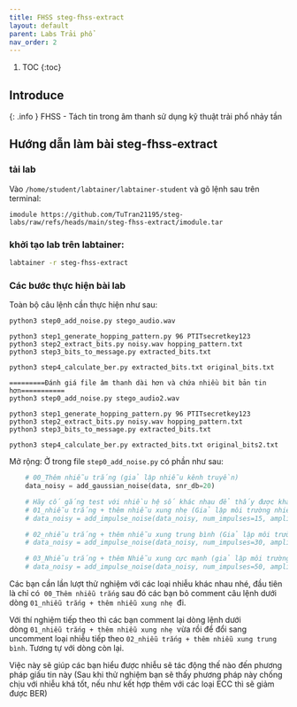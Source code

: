 ```yaml
---
title: FHSS steg-fhss-extract
layout: default
parent: Labs Trải phổ
nav_order: 2
---
```

1. TOC
{:toc}

## Introduce
{: .info }
FHSS - Tách tin trong âm thanh sử dụng kỹ thuật trải phổ nhảy tần

## Hướng dẫn làm bài steg-fhss-extract

### tải lab

Vào `/home/student/labtainer/labtainer-student` và gõ lệnh sau trên terminal:

```shell
imodule https://github.com/TuTran21195/steg-labs/raw/refs/heads/main/steg-fhss-extract/imodule.tar
```


### khởi tạo lab trên labtainer:
```bash
labtainer -r steg-fhss-extract
```

### Các bước thực hiện bài lab

Toàn bộ câu lệnh cần thực hiện như sau:

```shell
python3 step0_add_noise.py stego_audio.wav

python3 step1_generate_hopping_pattern.py 96 PTITsecretkey123
python3 step2_extract_bits.py noisy.wav hopping_pattern.txt
python3 step3_bits_to_message.py extracted_bits.txt

python3 step4_calculate_ber.py extracted_bits.txt original_bits.txt

=========Đánh giá file âm thanh dài hơn và chứa nhiều bit bản tin hơn===========
python3 step0_add_noise.py stego_audio2.wav

python3 step1_generate_hopping_pattern.py 96 PTITsecretkey123
python3 step2_extract_bits.py noisy.wav hopping_pattern.txt
python3 step3_bits_to_message.py extracted_bits.txt

python3 step4_calculate_ber.py extracted_bits.txt original_bits2.txt

```

Mở rộng: Ở trong file `step0_add_noise.py` có phần như sau:

```python
	# 00_Thêm nhiễu trắng (giả lập nhiễu kênh truyền)
    data_noisy = add_gaussian_noise(data, snr_db=20)

	# Hãy cố gắng test với nhiều hệ số khác nhau để thấy được khả năng chống chịu của phương pháp fhss này trước tác động của nhiễu thông qua BER tại bước cuối.
    # 01_nhiễu trắng + thêm nhiễu xung nhẹ (Giả lập môi trường nhiễu khá lớn khi có  nhiễu cùng tác động lên bản âm thanh)
    # data_noisy = add_impulse_noise(data_noisy, num_impulses=15, amplitude= 0.5)

    # 02_nhiễu trắng + thêm nhiễu xung trung bình (Giả lập môi trường nhiễu mạnh -> có thể là do bị tấn công chèn nhiễu)
    # data_noisy = add_impulse_noise(data_noisy, num_impulses=30, amplitude= 0.7)

    # 03_Nhiễu trắng + thêm Nhiễu xung cực mạnh (giả lập môi trường nhiễu cực mạnh -> tình huống rất rất tệ, gần như là bản âm thanh đã bị phá hoại)
    # data_noisy = add_impulse_noise(data_noisy, num_impulses=50, amplitude=2.5)
```

Các bạn cần lần lượt thử nghiệm với các loại nhiễu khác nhau nhé, đầu tiên là chỉ có  `00_Thêm nhiễu trắng` sau đó các bạn bỏ comment câu lệnh dưới dòng `01_nhiễu trắng + thêm nhiễu xung nhẹ`  đi.

Với thí nghiệm tiếp theo thì các bạn comment lại dòng lệnh dưới dòng `01_nhiễu trắng + thêm nhiễu xung nhẹ`  vừa rồi để đổi sang uncomment loại nhiễu tiếp theo `02_nhiễu trắng + thêm nhiễu xung trung bình`. Tương tự với dòng còn lại.

Việc này sẽ giúp các bạn hiểu được nhiễu sẽ tác động thế nào đến phương pháp giấu tin này (Sau khi thử nghiệm bạn sẽ thấy phương pháp này chống chịu với nhiễu khá tốt, nếu như kết hợp thêm với các loại ECC thì sẽ giảm được BER)